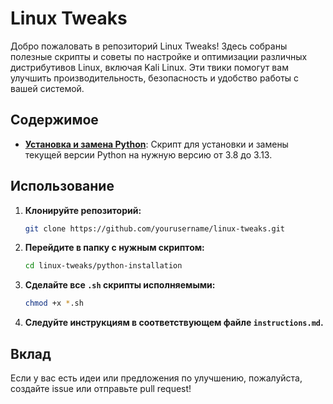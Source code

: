 # Linux Tweaks

Добро пожаловать в репозиторий Linux Tweaks! Здесь собраны полезные скрипты и советы по настройке и оптимизации различных дистрибутивов Linux, включая Kali Linux. Эти твики помогут вам улучшить производительность, безопасность и удобство работы с вашей системой.

## Содержимое

- **[Установка и замена Python](python-installation/instructions.md)**: Скрипт для установки и замены текущей версии Python на нужную версию от 3.8 до 3.13.

## Использование

1. **Клонируйте репозиторий:**

   ```bash
   git clone https://github.com/yourusername/linux-tweaks.git
   ```

2. **Перейдите в папку с нужным скриптом:**

   ```bash
   cd linux-tweaks/python-installation
   ```

3. **Сделайте все `.sh` скрипты исполняемыми:**

   ```bash
   chmod +x *.sh
   ```

4. **Следуйте инструкциям в соответствующем файле `instructions.md`.**

## Вклад

Если у вас есть идеи или предложения по улучшению, пожалуйста, создайте issue или отправьте pull request!

